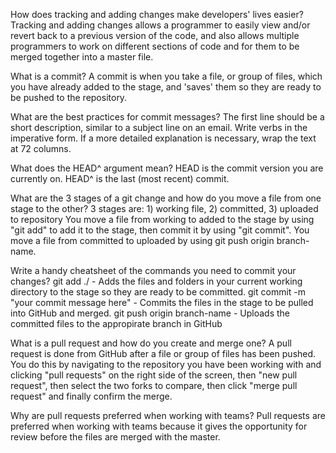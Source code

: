 How does tracking and adding changes make developers' lives easier?
Tracking and adding changes allows a programmer to easily view and/or revert back to a previous version of the code, and also allows multiple programmers to work on different sections of code and for them to be merged together into a master file.

What is a commit?
A commit is when you take a file, or group of files, which you have already added to the stage, and 'saves' them so they are ready to be pushed to the repository.

What are the best practices for commit messages?
The first line should be a short description, similar to a subject line on an email.  Write verbs in the imperative form.  If a more detailed explanation is necessary, wrap the text at 72 columns.

What does the HEAD^ argument mean?
HEAD is the commit version you are currently on. HEAD^ is the last (most recent) commit.

What are the 3 stages of a git change and how do you move a file from one stage to the other?
3 stages are: 1) working file, 2) committed, 3) uploaded to repository
You move a file from working to added to the stage by using "git add" to add it to the stage, then commit it by using "git commit".
You move a file from committed to uploaded by using git push origin branch-name.


Write a handy cheatsheet of the commands you need to commit your changes?
git add ./ - Adds the files and folders in your current working directory to the stage so they are ready to be committed.
git commit -m "your commit message here" - Commits the files in the stage to be pulled into GitHub and merged.
git push origin branch-name - Uploads the committed files to the appropirate branch in GitHub

What is a pull request and how do you create and merge one?
A pull request is done from GitHub after a file or group of files has been pushed.  You do this by navigating to the repository you have been working with and clicking "pull requests" on the right side of the screen, then "new pull request", then select the two forks to compare, then click "merge pull request" and finally confirm the merge.

Why are pull requests preferred when working with teams?
Pull requests are preferred when working with teams because it gives the opportunity for review before the files are merged with the master.